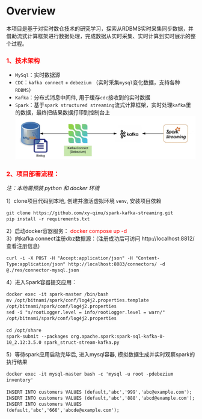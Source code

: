 Overview
========

本项目是基于对实时数仓技术的研究学习，探索从RDBMS实时采集同步数据，并借助流式计算框架进行数据处理，完成数据从实时采集、实时计算到实时展示的整个过程。

### <font color=red> 1、技术架构</font>   
+ `MySql`：实时数据源
+ `CDC`：`kafka connect` + `debezium` （实时采集`mysql`变化数据，支持各种`RDBMS`）
+ `Kafka`：分布式消息中间件, 用于缓存`cdc`接收到的实时数据
+ `Spark`：基于`spark structured streaming`流式计算框架，实时处理`kafka`里的数据，最终把结果数据打印到控制台上
![img.png](res/img.png)

### <font color=red> 2、项目部署流程：</font>  

*注：本地需预装 python 和 docker 环境*  

1）clone项目代码到本地, 创建并激活虚拟环境 `venv`, 安装项目依赖
```shell
git clone https://github.com/xy-qimu/spark-kafka-streaming.git 
pip install -r requirements.txt
```
2）启动docker容器服务： <font color=red>docker compose up -d</font>  
3）向kafka connect注册dbz数据源：(注册成功后可访问 http://localhost:8812/ 查看注册信息)
```shell
curl -i -X POST -H "Accept:application/json" -H "Content-Type:application/json" http://localhost:8083/connectors/ -d @./res/connector-mysql.json
```
4）进入Spark容器提交应用：   
```shell
docker exec -it spark-master /bin/bash  
mv /opt/bitnami/spark/conf/log4j2.properties.template /opt/bitnami/spark/conf/log4j2.properties
sed -i "s/rootLogger.level = info/rootLogger.level = warn/" /opt/bitnami/spark/conf/log4j2.properties

cd /opt/share  
spark-submit --packages org.apache.spark:spark-sql-kafka-0-10_2.12:3.5.0 spark_struct-stream-kafka.py
```
5）等待spark应用启动完毕后, 进入mysql容器, 模拟数据生成并实时观察spark的执行结果
```shell
docker exec -it mysql-master bash -c 'mysql -u root -pdebezium inventory'

INSERT INTO customers VALUES (default,'abc','999','abc@example.com');
INSERT INTO customers VALUES (default,'abc','888','abcd@example.com');
INSERT INTO customers VALUES (default,'abc','666','abcde@example.com');
```

